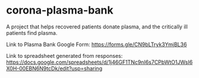 # corona-plasma-bank
A project that helps recovered patients donate plasma, and the critically ill patients find plasma. 

Link to Plasma Bank Google Form:
https://forms.gle/CN9bLTryk3YmjBL36

Link to spreadsheet generated from responses:
https://docs.google.com/spreadsheets/d/1j46GF1TNc9nI6s7CPbWtO1JWsI6X0H-00EBN6N9tcDk/edit?usp=sharing
